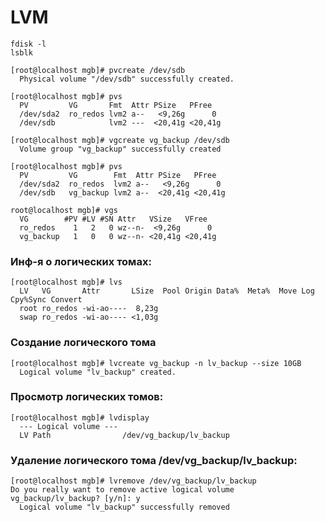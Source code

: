 # LVM
```
fdisk -l
lsblk
```
```
[root@localhost mgb]# pvcreate /dev/sdb
  Physical volume "/dev/sdb" successfully created.
```
```
[root@localhost mgb]# pvs
  PV         VG       Fmt  Attr PSize   PFree
  /dev/sda2  ro_redos lvm2 a--   <9,26g      0
  /dev/sdb            lvm2 ---  <20,41g <20,41g
```
```
[root@localhost mgb]# vgcreate vg_backup /dev/sdb
  Volume group "vg_backup" successfully created
```
```
[root@localhost mgb]# pvs
  PV         VG        Fmt  Attr PSize   PFree
  /dev/sda2  ro_redos  lvm2 a--   <9,26g      0
  /dev/sdb   vg_backup lvm2 a--  <20,41g <20,41g
```
```
root@localhost mgb]# vgs
  VG        #PV #LV #SN Attr   VSize   VFree
  ro_redos    1   2   0 wz--n-  <9,26g      0
  vg_backup   1   0   0 wz--n- <20,41g <20,41g
```
### Инф-я о логических томах:
```
[root@localhost mgb]# lvs
  LV   VG       Attr       LSize  Pool Origin Data%  Meta%  Move Log Cpy%Sync Convert
  root ro_redos -wi-ao----  8,23g
  swap ro_redos -wi-ao---- <1,03g
```
### Создание логического тома
```
[root@localhost mgb]# lvcreate vg_backup -n lv_backup --size 10GB
  Logical volume "lv_backup" created.
```
### Просмотр логических томов:
```
[root@localhost mgb]# lvdisplay
  --- Logical volume ---
  LV Path                /dev/vg_backup/lv_backup
```
### Удаление логического тома /dev/vg_backup/lv_backup:
```
[root@localhost mgb]# lvremove /dev/vg_backup/lv_backup
Do you really want to remove active logical volume vg_backup/lv_backup? [y/n]: y
  Logical volume "lv_backup" successfully removed
```









